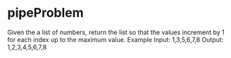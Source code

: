 # pipeProblem
Given the a list of numbers, return the list so that the values increment by 1 for each index up to the maximum value.  Example Input: 1,3,5,6,7,8  Output: 1,2,3,4,5,6,7,8
